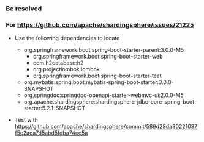 ### Be resolved

### For https://github.com/apache/shardingsphere/issues/21225

- Use the following dependencies to locate
    - org.springframework.boot:spring-boot-starter-parent:3.0.0-M5
      - org.springframework.boot:spring-boot-starter-web
      - com.h2database:h2
      - org.projectlombok:lombok
      - org.springframework.boot:spring-boot-starter-test
    - org.mybatis.spring.boot:mybatis-spring-boot-starter:3.0.0-SNAPSHOT
    - org.springdoc:springdoc-openapi-starter-webmvc-ui:2.0.0-M5
    - org.apache.shardingsphere:shardingsphere-jdbc-core-spring-boot-starter:5.2.1-SNAPSHOT

- Test with https://github.com/apache/shardingsphere/commit/589d28da30221087f5c2aea7d5abd5fdba74ee5a
